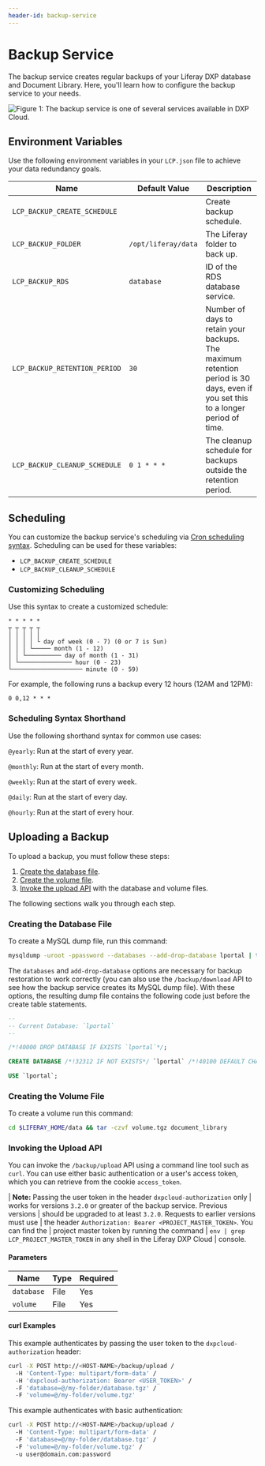 ```yaml
---
header-id: backup-service
---
```


# Backup Service

The backup service creates regular backups of your Liferay DXP database and 
Document Library. Here, you'll learn how to configure the backup service to your 
needs. 

![Figure 1: The backup service is one of several services available in DXP Cloud.](../../images/services-backups.png)

## Environment Variables

Use the following environment variables in your `LCP.json` file to achieve your 
data redundancy goals. 

Name                          | Default Value       | Description |
----------------------------- | ------------------- | ----------- |
`LCP_BACKUP_CREATE_SCHEDULE`  |                     | Create backup schedule. |
`LCP_BACKUP_FOLDER`           | `/opt/liferay/data` | The Liferay folder to back up. |
`LCP_BACKUP_RDS`              | `database`          | ID of the RDS database service. |
`LCP_BACKUP_RETENTION_PERIOD` | `30`                | Number of days to retain your backups. The maximum retention period is 30 days, even if you set this to a longer period of time. |
`LCP_BACKUP_CLEANUP_SCHEDULE` | `0 1 * * *`         | The cleanup schedule for backups outside the retention period. | 

## Scheduling

You can customize the backup service's scheduling via 
[Cron scheduling syntax](https://crontab.guru/). 
Scheduling can be used for these variables: 

-   `LCP_BACKUP_CREATE_SCHEDULE`
-   `LCP_BACKUP_CLEANUP_SCHEDULE`

### Customizing Scheduling

Use this syntax to create a customized schedule: 

    * * * * *
    ┬ ┬ ┬ ┬ ┬
    │ │ │ │ │ 
    │ │ │ │ └ day of week (0 - 7) (0 or 7 is Sun)
    │ │ │ └───── month (1 - 12)
    │ │ └────────── day of month (1 - 31)
    │ └─────────────── hour (0 - 23)
    └──────────────────── minute (0 - 59)

For example, the following runs a backup every 12 hours (12AM and 12PM): 

    0 0,12 * * *

### Scheduling Syntax Shorthand

Use the following shorthand syntax for common use cases: 

`@yearly`: Run at the start of every year. 

`@monthly`: Run at the start of every month. 

`@weekly`: Run at the start of every week. 

`@daily`: Run at the start of every day. 

`@hourly`: Run at the start of every hour. 

## Uploading a Backup

To upload a backup, you must follow these steps: 

1.  [Create the database file](#creating-the-database-file). 
2.  [Create the volume file](#creating-the-volume-file). 
3.  [Invoke the upload API](#invoking-the-backup-api) 
    with the database and volume files. 

The following sections walk you through each step. 

### Creating the Database File

To create a MySQL dump file, run this command: 

```bash
mysqldump -uroot -ppassword --databases --add-drop-database lportal | tar -czvf database.tgz
```

The `databases` and `add-drop-database` options are necessary for backup 
restoration to work correctly (you can also use the `/backup/download` API to 
see how the backup service creates its MySQL dump file). With these options, the 
resulting dump file contains the following code just before the create table 
statements. 

```sql
--
-- Current Database: `lportal`
--

/*!40000 DROP DATABASE IF EXISTS `lportal`*/;

CREATE DATABASE /*!32312 IF NOT EXISTS*/ `lportal` /*!40100 DEFAULT CHARACTER SET utf8 */;

USE `lportal`;
```

### Creating the Volume File

To create a volume run this command: 

```bash
cd $LIFERAY_HOME/data && tar -czvf volume.tgz document_library
```

### Invoking the Upload API

You can invoke the `/backup/upload` API using a command line tool such as 
`curl`. You can use either basic authentication or a user's access token, which 
you can retrieve from the cookie `access_token`. 

| **Note:** Passing the user token in the header `dxpcloud-authorization` only 
| works for versions `3.2.0` or greater of the backup service. Previous versions 
| should be upgraded to at least `3.2.0`. Requests to earlier versions must use 
| the header `Authorization: Bearer <PROJECT_MASTER_TOKEN>`. You can find the 
| project master token by running the command 
| `env | grep LCP_PROJECT_MASTER_TOKEN` in any shell in the Liferay DXP Cloud 
| console. 

#### Parameters

Name       | Type | Required |
---------- | ---- | -------- |
`database` | File | Yes      |
`volume`   | File | Yes      |

#### curl Examples

This example authenticates by passing the user token to the 
`dxpcloud-authorization` header: 

```bash
curl -X POST http://<HOST-NAME>/backup/upload /
  -H 'Content-Type: multipart/form-data' /
  -H 'dxpcloud-authorization: Bearer <USER_TOKEN>' /
  -F 'database=@/my-folder/database.tgz' /
  -F 'volume=@/my-folder/volume.tgz'
```

This example authenticates with basic authentication: 

```bash
curl -X POST http://<HOST-NAME>/backup/upload /
  -H 'Content-Type: multipart/form-data' /
  -F 'database=@/my-folder/database.tgz' /
  -F 'volume=@/my-folder/volume.tgz' /
  -u user@domain.com:password
```
